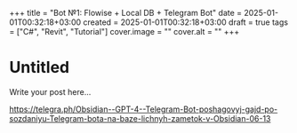+++
title = "Bot №1: Flowise + Local DB + Telegram Bot"
date = 2025-01-01T00:32:18+03:00
created = 2025-01-01T00:32:18+03:00
draft = true
tags = ["C#", "Revit", "Tutorial"]
cover.image = ""
cover.alt = ""
+++

# Untitled

Write your post here...

https://telegra.ph/Obsidian--GPT-4--Telegram-Bot-poshagovyj-gajd-po-sozdaniyu-Telegram-bota-na-baze-lichnyh-zametok-v-Obsidian-06-13